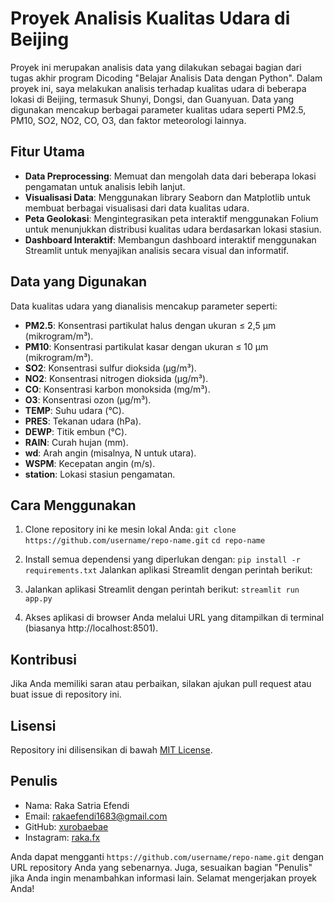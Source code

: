 # Proyek Analisis Kualitas Udara di Beijing

Proyek ini merupakan analisis data yang dilakukan sebagai bagian dari tugas akhir program Dicoding "Belajar Analisis Data dengan Python". Dalam proyek ini, saya melakukan analisis terhadap kualitas udara di beberapa lokasi di Beijing, termasuk Shunyi, Dongsi, dan Guanyuan. Data yang digunakan mencakup berbagai parameter kualitas udara seperti PM2.5, PM10, SO2, NO2, CO, O3, dan faktor meteorologi lainnya.

## Fitur Utama

- **Data Preprocessing**: Memuat dan mengolah data dari beberapa lokasi pengamatan untuk analisis lebih lanjut.
- **Visualisasi Data**: Menggunakan library Seaborn dan Matplotlib untuk membuat berbagai visualisasi dari data kualitas udara.
- **Peta Geolokasi**: Mengintegrasikan peta interaktif menggunakan Folium untuk menunjukkan distribusi kualitas udara berdasarkan lokasi stasiun.
- **Dashboard Interaktif**: Membangun dashboard interaktif menggunakan Streamlit untuk menyajikan analisis secara visual dan informatif.

## Data yang Digunakan

Data kualitas udara yang dianalisis mencakup parameter seperti:
- **PM2.5**: Konsentrasi partikulat halus dengan ukuran ≤ 2,5 µm (mikrogram/m³).
- **PM10**: Konsentrasi partikulat kasar dengan ukuran ≤ 10 µm (mikrogram/m³).
- **SO2**: Konsentrasi sulfur dioksida (µg/m³).
- **NO2**: Konsentrasi nitrogen dioksida (µg/m³).
- **CO**: Konsentrasi karbon monoksida (mg/m³).
- **O3**: Konsentrasi ozon (µg/m³).
- **TEMP**: Suhu udara (°C).
- **PRES**: Tekanan udara (hPa).
- **DEWP**: Titik embun (°C).
- **RAIN**: Curah hujan (mm).
- **wd**: Arah angin (misalnya, N untuk utara).
- **WSPM**: Kecepatan angin (m/s).
- **station**: Lokasi stasiun pengamatan.

## Cara Menggunakan

1. Clone repository ini ke mesin lokal Anda:
   ```git clone https://github.com/username/repo-name.git```
    ```cd repo-name```

2. Install semua dependensi yang diperlukan dengan:
    ```pip install -r requirements.txt```
    Jalankan aplikasi Streamlit dengan perintah berikut:

3. Jalankan aplikasi Streamlit dengan perintah berikut:
    ```streamlit run app.py```
    
4. Akses aplikasi di browser Anda melalui URL yang ditampilkan di terminal (biasanya http://localhost:8501).

## Kontribusi
Jika Anda memiliki saran atau perbaikan, silakan ajukan pull request atau buat issue di repository ini.

## Lisensi
Repository ini dilisensikan di bawah [MIT License](https://opensource.org/licenses/MIT).

## Penulis
- Nama: Raka Satria Efendi
- Email: [rakaefendi1683@gmail.com](mailto:rakaefendi1683@gmail.com)
- GitHub: [xurobaebae](https://github.com/xurobaebae)
- Instagram: [raka.fx](https://instagram.com/raka.fx)

Anda dapat mengganti `https://github.com/username/repo-name.git` dengan URL repository Anda yang sebenarnya. Juga, sesuaikan bagian "Penulis" jika Anda ingin menambahkan informasi lain. Selamat mengerjakan proyek Anda!
